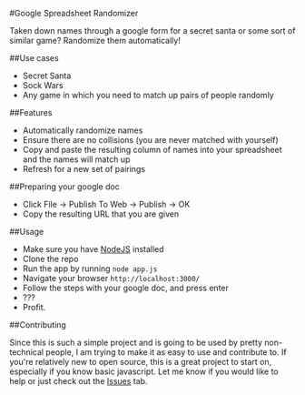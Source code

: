 #Google Spreadsheet Randomizer

Taken down names through a google form for a secret santa or some sort of similar game? Randomize them automatically!

##Use cases
 - Secret Santa
 - Sock Wars
 - Any game in which you need to match up pairs of people randomly

##Features
 - Automatically randomize names
 - Ensure there are no collisions (you are never matched with yourself)
 - Copy and paste the resulting column of names into your spreadsheet and the names will match up
 - Refresh for a new set of pairings

##Preparing your google doc
 - Click File -> Publish To Web -> Publish -> OK
 - Copy the resulting URL that you are given

##Usage
 - Make sure you have [NodeJS](https://nodejs.org/en/) installed
 - Clone the repo
 - Run the app by running `node app.js`
 - Navigate your browser `http://localhost:3000/`
 - Follow the steps with your google doc, and press enter
 - ???
 - Profit.

##Contributing

Since this is such a simple project and is going to be used by pretty non-technical people, I am trying to make it as easy to use and contribute to. If you're relatively new to open source, this is a great project to start on, especially if you know basic javascript. Let me know if you would like to help or just check out the [Issues](https://github.com/2016rshah/secret-santa/issues) tab. 